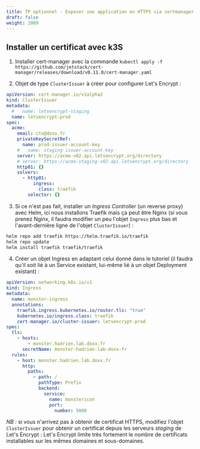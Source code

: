 ```yaml
---
title: TP optionnel - Exposer une application en HTTPS via certmanager et un ingress nginx
draft: false
weight: 2089
---
```


<!-- Suivre ce tutorial officiel: https://cert-manager.io/docs/tutorials/acme/ingress/#step-2-deploy-the-nginx-ingress-controller -->

<!-- Suivre ce tutorial : https://sysadmins.co.za/https-using-letsencrypt-and-traefik-with-k3s/ -->

## Installer un certificat avec k3S

1. Installer cert-manager avec la commande `kubectl apply -f https://github.com/jetstack/cert-manager/releases/download/v0.11.0/cert-manager.yaml`

2. Objet de type `ClusterIssuer` à créer pour configurer Let's Encrypt :

```yaml
apiVersion: cert-manager.io/v1alpha2
kind: ClusterIssuer
metadata:
  #   name: letsencrypt-staging
  name: letsencrypt-prod
spec:
  acme:
    email: cto@doxx.fr
    privateKeySecretRef:
      name: prod-issuer-account-key
    #   name: staging-issuer-account-key
    server: https://acme-v02.api.letsencrypt.org/directory
    # server: https://acme-staging-v02.api.letsencrypt.org/directory
    http01: {}
    solvers:
      - http01:
          ingress:
            class: traefik
        selector: {}
```

3. Si ce n'est pas fait, installer un _Ingress Controller_ (un reverse proxy) avec Helm, ici nous installons Traefik mais ça peut être Nginx (si vous prenez Nginx, il faudra modifier un peu l'objet `Ingress` plus bas et l'avant-dernière ligne de l'objet `ClusterIssuer`) :

```bash
helm repo add traefik https://helm.traefik.io/traefik
helm repo update
helm install traefik traefik/traefik
```

4. Créer un objet Ingress en adaptant celui donné dans le tutoriel (il faudra qu'il soit lié à un Service existant, lui-même lié à un objet Deployment existant) :

```yaml
apiVersion: networking.k8s.io/v1
kind: Ingress
metadata:
  name: monster-ingress
  annotations:
    traefik.ingress.kubernetes.io/router.tls: "true"
    kubernetes.io/ingress.class: traefik
    cert-manager.io/cluster-issuer: letsencrypt-prod
spec:
  tls:
    - hosts:
        - monster.hadrien.lab.doxx.fr
      secretName: monster-hadrien-lab-doxx-fr
  rules:
    - host: monster.hadrien.lab.doxx.fr
      http:
        paths:
          - path: /
            pathType: Prefix
            backend:
              service:
                name: monstericon
                port:
                  number: 5000
```

_NB :_ si vous n'arrivez pas à obtenir de certificat HTTPS, modifiez l'objet `ClusterIssuer` pour obtenir un certificat depuis les serveurs _staging_ de Let's Encrypt : Let's Encrypt limite très fortement le nombre de certificats installables sur les mêmes domaines et sous-domaines.
